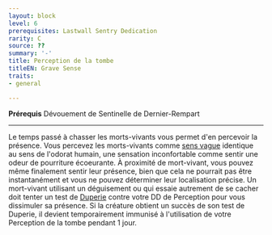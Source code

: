 ```yaml
---
layout: block
level: 6
prerequisites: Lastwall Sentry Dedication
rarity: C
source: ??
summary: '-'
title: Perception de la tombe
titleEN: Grave Sense
traits:
- general

---
```


<p><span id="ctl00_MainContent_DetailedOutput"><strong>Prérequis</strong> Dévouement de Sentinelle de Dernier-Rempart<br></span></p>
<hr>
<p>Le temps passé à chasser les morts-vivants vous permet d'en percevoir la présence. Vous percevez les morts-vivants comme <a href="https://2e.aonprd.com/Rules.aspx?ID=413">sens vague</a> identique au sens de l'odorat humain, une sensation  inconfortable comme sentir une odeur de pourriture écoeurante. À proximité de mort-vivant, vous pouvez même finalement sentir leur présence, bien que cela ne pourrait pas être instantanément et vous ne pouvez déterminer leur localisation précise. Un mort-vivant utilisant un déguisement ou qui essaie autrement de se cacher doit tenter un test de <a href="https://2e.aonprd.com/Skills.aspx?ID=5">Duperie</a> contre votre DD de Perception pour vous dissimuler sa présence. Si la créature obtient un succès de son test de Duperie, il devient temporairement immunisé à l'utilisation de votre Perception de la tombe pendant 1 jour.&nbsp;</p>